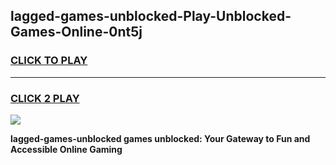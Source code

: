 
## lagged-games-unblocked-Play-Unblocked-Games-Online-0nt5j
<h3>
<a href="https://premium76.site?title=lagged-games-unblocked&ref=24A">CLICK TO PLAY</a></h3>
<hr>

<h3>
<a href="https://premium76.site?title=lagged-games-unblocked&ref=24A">CLICK 2 PLAY</a>
  
</h3>

<a href="https://premium76.site?title=lagged-games-unblocked&ref=24A"><img src="https://clearcache.store/games.png"></a>


**lagged-games-unblocked games unblocked: Your Gateway to Fun and Accessible Online Gaming**
